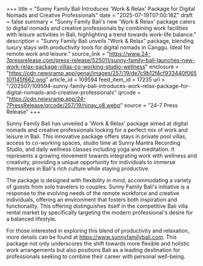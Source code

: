 +++
title = "Sunny Family Bali Introduces 'Work & Relax' Package for Digital Nomads and Creative Professionals"
date = "2025-07-19T07:00:18Z"
draft = false
summary = "Sunny Family Bali's new 'Work & Relax' package caters to digital nomads and creative professionals by combining work facilities with leisure activities in Bali, highlighting a trend towards work-life balance."
description = "Sunny Family Bali unveils \"Work & Relax\" package, blending luxury stays with productivity tools for digital nomads in Canggu. Ideal for remote work and leisure."
source_link = "https://www.24-7pressrelease.com/press-release/525011/sunny-family-bali-launches-new-work-relax-package-villas-co-working-studio-wellness"
enclosure = "https://cdn.newsramp.app/genai/images/257/19/de7c9b12f4cf933440f065101145f662.png"
article_id = 109594
feed_item_id = 17235
url = "/202507/109594-sunny-family-bali-introduces-work-relax-package-for-digital-nomads-and-creative-professionals"
qrcode = "https://cdn.newsramp.app/24-7PressRelease/qrcode/257/19/ninay_o8.webp"
source = "24-7 Press Release"
+++

<p>Sunny Family Bali has unveiled a 'Work & Relax' package aimed at digital nomads and creative professionals looking for a perfect mix of work and leisure in Bali. This innovative package offers stays in private pool villas, access to co-working spaces, studio time at Sunny Mantra Recording Studio, and daily wellness classes including yoga and meditation. It represents a growing movement towards integrating work with wellness and creativity, providing a unique opportunity for individuals to immerse themselves in Bali's rich culture while staying productive.</p><p>The package is designed with flexibility in mind, accommodating a variety of guests from solo travelers to couples. Sunny Family Bali's initiative is a response to the evolving needs of the remote workforce and creative individuals, offering an environment that fosters both inspiration and functionality. This offering distinguishes itself in the competitive Bali villa rental market by specifically targeting the modern professional's desire for a balanced lifestyle.</p><p>For those interested in exploring this blend of productivity and relaxation, more details can be found at <a href='https://www.sunnyfamilybali.com' rel='nofollow' target='_blank'>https://www.sunnyfamilybali.com</a>. This package not only underscores the shift towards more flexible and holistic work arrangements but also positions Bali as a leading destination for professionals seeking to combine their career with personal well-being.</p>